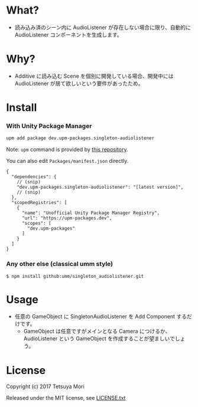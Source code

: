# What?

* 読み込み済のシーン内に AudioListener が存在しない場合に限り、自動的に AudioListener コンポーネントを生成します。

# Why?

* Additive に読み込む Scene を個別に開発している場合、開発中には AudioListener が居て欲しいという要件があったため。

# Install

### With Unity Package Manager

```bash
upm add package dev.upm-packages.singleton-audiolistener
```

Note: `upm` command is provided by [this repository](https://github.com/upm-packages/upm-cli).

You can also edit `Packages/manifest.json` directly.

```jsonc
{
  "dependencies": {
    // (snip)
    "dev.upm-packages.singleton-audiolistener": "[latest version]",
    // (snip)
  },
  "scopedRegistries": [
    {
      "name": "Unofficial Unity Package Manager Registry",
      "url": "https://upm-packages.dev",
      "scopes": [
        "dev.upm-packages"
      ]
    }
  ]
}
```

### Any other else (classical umm style)

```shell
$ npm install github:umm/singleton_audiolistener.git
```

# Usage

* 任意の GameObject に SingletonAudioListener を Add Component するだけです。
  * GameObject は任意ですがメインとなる Camera につけるか、 AudioListener という GameObject を作成することが望ましいでしょう。

# License

Copyright (c) 2017 Tetsuya Mori

Released under the MIT license, see [LICENSE.txt](LICENSE.txt)
